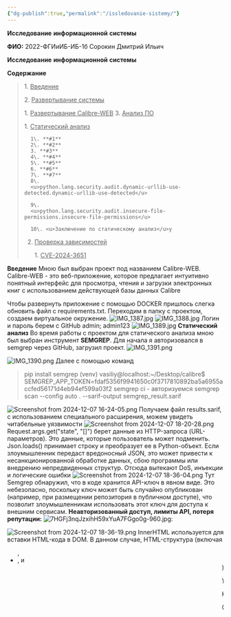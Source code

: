 ```yaml
---
{"dg-publish":true,"permalink":"/issledovanie-sistemy/"}
---
```


**Исследование** **информационной** **системы**

**ФИО:** 2022-ФГИиИБ-ИБ-1б Сорокин Дмитрий Ильич

**Исследование** **информационной** **системы**

**Содержание**

> 1\. <u>Вве</u>д<u>ение</u>
>
> 2\. <u>Развертывание системы</u>
>
> 	1\. <u>Развертывание Calibre-WEB</u>
> 3\. <u>Анализ ПО</u>
>
> 	1\. <u>Статический анализ</u>
>
> 		1\. **#1**
> 		2\. **#2**
> 		3. **#3**
> 		4\. **#4**
> 		5\. **#5**
> 		6. **#6**
> 		7\. **#7**
> 		8\.
> 		<u>python.lang.security.audit.dynamic-urllib-use-detected.dynamic-urllib-use-detected</u>
>
> 		9\.
> 		<u>python.lang.security.audit.insecure-file-permissions.insecure-file-permissions</u>
>
> 		10\. <u>Заключение по статическому анализ</u>у 
> 	2. <u>Проверка
> зависимостей</u>
>
> 		1\. <u>CVE-2024-3651</u>

**Введение**
Мною был выбран проект под названием Calibre-WEB. Calibre-WEB - это веб-приложение, которое предлагает интуитивно понятный интерфейс для просмотра, чтения и загрузки электронных книг с использованием действующей базы данных Calibre

Чтобы развернуть приложение с помощью DOCKER пришлось слегка обновить файл с requirements.txt. Переходим в папку с проектом, создаем виртуальное окружение. ![IMG_1387.jpg](/img/user/IMG_1387.jpg)
![IMG_1388.jpg](/img/user/IMG_1388.jpg)
Логин и пароль берем с GitHub admin; admin123
![IMG_1389.jpg](/img/user/IMG_1389.jpg)
**Статический** **анализ**
Во время работы с проектом для статического анализа мною был выбран инструмент **SEMGREP**. Для начала я авторизовался в semgrep через GitHub, загрузил проект. ![IMG_1391.png](/img/user/IMG_1391.png)

![IMG_1390.png](/img/user/IMG_1390.png)
Далее c помощью команд
> pip install semgrep
> (venv) vasiliy@localhost:~/Desktop/calibre$ SEMGREP_APP_TOKEN=fdaf5356f9941650c0f3717810892ba5a6955accfed56171d4eb94ef599a03f2 semgrep ci - авторизуемся
> semgrep scan --config auto . --sarif-output semgrep_result.sarif

![Screenshot from 2024-12-07 16-24-05.png](/img/user/Screenshot%20from%202024-12-07%2016-24-05.png)
Получаем файл results.sarif,  с использованием специального расширения, можем увидеть читабельные уязвимости 
![Screenshot from 2024-12-07 18-20-28.png](/img/user/Screenshot%20from%202024-12-07%2018-20-28.png)
Request.args.get("state", "[]") берет данные из HTTP-запроса (URL-параметров). Это данные, которые пользователь может подменить. Json.loads() принимает строку и преобразует ее в Python-объект. Если злоумышленник передаст вредоносный JSON, это может привести к несанкционированной обработке данных, сбою программы или внедрению непредвиденных структур. Отсюда вытекают DoS, инъекции и логические ошибки
![Screenshot from 2024-12-07 18-36-04.png](/img/user/Screenshot%20from%202024-12-07%2018-36-04.png)
Тут Semgrep обнаружил, что в коде хранится API-ключ в явном виде. Это небезопасно, поскольку ключ может быть случайно опубликован (например, при размещении репозитория в публичном доступе), что позволит злоумышленникам использовать этот ключ для доступа к внешним сервисам. **Неавторизованный доступ, лимиты API, потеря репутации:**
![7HGFj3nqJzxihH59xYuA7FGgo0g-960.jpg](/img/user/7HGFj3nqJzxihH59xYuA7FGgo0g-960.jpg):

![Screenshot from 2024-12-07 18-36-19.png](/img/user/Screenshot%20from%202024-12-07%2018-36-19.png)
InnerHTML используется для вставки HTML-кода в DOM. В данном случае, HTML-структура (включая <ul>, <li>, и <marquee>) добавляется на страницу, а item.innerHTML представляет собой внутреннее содержимое какого-либо элемента item, которое вставляется как часть нового HTML-кода.
Риск XSS: Если значение item.innerHTML может быть модифицировано или контролироваться пользователем (например, с помощью данных из формы или URL-параметров), это может привести к внедрению вредоносного JavaScript-кода в контекст страницы, что является классическим примером уязвимости Cross-Site Scripting (XSS).
XSS (Cross-Site Scripting) — это уязвимость, позволяющая атакующему вставить вредоносный JavaScript-код в страницу, которая затем выполняется в браузере жертвы.



Уязвимость detect-insecure-websocket относится к небезопасному использованию WebSocket-соединений. WebSocket — это протокол, позволяющий устанавливать постоянное двустороннее соединение между клиентом и сервером. Он широко используется в приложениях реального времени, таких как чаты, игры или финансовые приложения.

Когда WebSocket-соединение используется через нешифрованное соединение (ws://), данные передаются в открытом виде, что подвергает их риску перехвата и модификации злоумышленниками. 
![Screenshot from 2024-12-07 18-45-07.png](/img/user/Screenshot%20from%202024-12-07%2018-45-07.png)
Уязвимость sqlalchemy-flask связана с неправильным использованием SQLAlchemy в приложениях Flask, что может привести к проблемам с безопасностью, таким как SQL инъекции или недостаточная защита данных. SQLAlchemy — это популярная библиотека ORM (Object Relational Mapper) для работы с базой данных в Python, а Flask — это веб-фреймворк, который часто используется для создания веб-приложений.

Основная угроза здесь заключается в неправильном или небезопасном использовании SQL-запросов, особенно при динамическом формировании запросов с пользовательскими данными.
В коде выше значение user_id берется напрямую из запроса и вставляется в SQL-запрос без экранирования.
